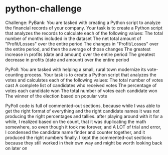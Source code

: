 # python-challenge

Challenge:
PyBank:  You are tasked with creating a Python script to analyze the financial records of your company. Your task is to create a Python script that analyzes the records to calculate each of the following values:
The total number of months included in the dataset
The net total amount of "Profit/Losses" over the entire period
The changes in "Profit/Losses" over the entire period, and then the average of those changes
The greatest increase in profits (date and amount) over the entire period
The greatest decrease in profits (date and amount) over the entire period

PyPoll: You are tasked with helping a small, rural town modernize its vote-counting process. Your task is to create a Python script that analyzes the votes and calculates each of the following values:
The total number of votes cast
A complete list of candidates who received votes
The percentage of votes each candidate won
The total number of votes each candidate won
The winner of the election based on popular vote

PyPoll code is full of commented-out sections, because while I was able to get the right format of everything and the right candidate names it was not producing the right percentages and tallies. after playing around with it for a while, I realized based on the count, that it was duplicating the math somewhere, so even though it took me forever, and A LOT  of trial and error, I condensed the candidate name finder and counter together, and it produced the right numbers finally.
I kept the commented-out sections because they still worked in their own way and might be worth looking back on later on
